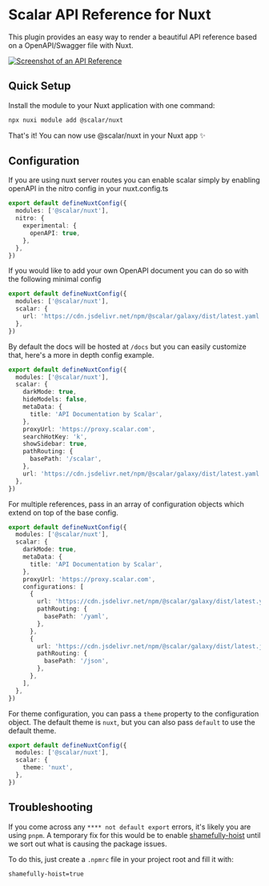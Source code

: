 # Scalar API Reference for Nuxt

This plugin provides an easy way to render a beautiful API reference based on a OpenAPI/Swagger file with Nuxt.

[![Screenshot of an API Reference](https://github.com/scalar/scalar/assets/6176314/178f4e4c-afdf-4c6a-bc72-128ea1786350)](https://docs.scalar.com/swagger-editor)

## Quick Setup

Install the module to your Nuxt application with one command:

```bash
npx nuxi module add @scalar/nuxt
```

That's it! You can now use @scalar/nuxt in your Nuxt app ✨

## Configuration

If you are using nuxt server routes you can enable scalar simply by enabling openAPI in the nitro
config in your nuxt.config.ts

```ts
export default defineNuxtConfig({
  modules: ['@scalar/nuxt'],
  nitro: {
    experimental: {
      openAPI: true,
    },
  },
})
```

If you would like to add your own OpenAPI document you can do so with the following minimal config

```ts
export default defineNuxtConfig({
  modules: ['@scalar/nuxt'],
  scalar: {
    url: 'https://cdn.jsdelivr.net/npm/@scalar/galaxy/dist/latest.yaml',
  },
})
```

By default the docs will be hosted at `/docs` but you can easily customize that, here's a more in
depth config example.

```ts
export default defineNuxtConfig({
  modules: ['@scalar/nuxt'],
  scalar: {
    darkMode: true,
    hideModels: false,
    metaData: {
      title: 'API Documentation by Scalar',
    },
    proxyUrl: 'https://proxy.scalar.com',
    searchHotKey: 'k',
    showSidebar: true,
    pathRouting: {
      basePath: '/scalar',
    },
    url: 'https://cdn.jsdelivr.net/npm/@scalar/galaxy/dist/latest.yaml',
  },
})
```

For multiple references, pass in an array of configuration objects which extend on top of the base
config.

```ts
export default defineNuxtConfig({
  modules: ['@scalar/nuxt'],
  scalar: {
    darkMode: true,
    metaData: {
      title: 'API Documentation by Scalar',
    },
    proxyUrl: 'https://proxy.scalar.com',
    configurations: [
      {
        url: 'https://cdn.jsdelivr.net/npm/@scalar/galaxy/dist/latest.yaml,
        pathRouting: {
          basePath: '/yaml',
        },
      },
      {
        url: 'https://cdn.jsdelivr.net/npm/@scalar/galaxy/dist/latest.json',
        pathRouting: {
          basePath: '/json',
        },
      },
    ],
  },
})
```

For theme configuration, you can pass a `theme` property to the configuration object. The default theme is `nuxt`, but you can also pass `default` to use the default theme.

```ts
export default defineNuxtConfig({
  modules: ['@scalar/nuxt'],
  scalar: {
    theme: 'nuxt',
  },
})
```

## Troubleshooting

If you come across any `**** not default export` errors, it's likely you are using `pnpm`.
A temporary fix for this would be to enable [shamefully-hoist](https://pnpm.io/npmrc#shamefully-hoist) until
we sort out what is causing the package issues.

To do this, just create a `.npmrc` file in your project root and fill it with:

```bash
shamefully-hoist=true
```
